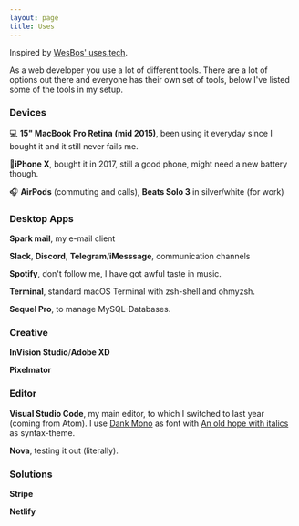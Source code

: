 ```yaml
---
layout: page
title: Uses
---
```


Inspired by [WesBos' uses.tech](https://uses.tech).

As a web developer you use a lot of different tools. There are a lot of options out there and everyone has their own set of tools, below I've listed some of the tools in my setup.

### Devices
💻 **15" MacBook Pro Retina (mid 2015)**, been using it everyday since I bought it and it still never fails me.

📱**iPhone X**, bought it in 2017, still a good phone, might need a new battery though.

🎧 **AirPods** (commuting and calls), **Beats Solo 3** in silver/white (for work)

### Desktop Apps
**Spark mail**, my e-mail client

**Slack**, **Discord**, **Telegram**/**iMesssage**, communication channels

**Spotify**, don't follow me, I have got awful taste in music.

**Terminal**, standard macOS Terminal with zsh-shell and ohmyzsh.

**Sequel Pro**, to manage MySQL-Databases.

### Creative

**InVision Studio**/**Adobe XD**

**Pixelmator**

### Editor

**Visual Studio Code**, my main editor, to which I switched to last year (coming from Atom). I use [Dank Mono](https://dank.sh) as font with [An old hope with italics](https://marketplace.visualstudio.com/items?itemName=codepunkt.vscode-oldhope-italics) as syntax-theme.

**Nova**, testing it out (literally).

### Solutions

**Stripe**

**Netlify**
